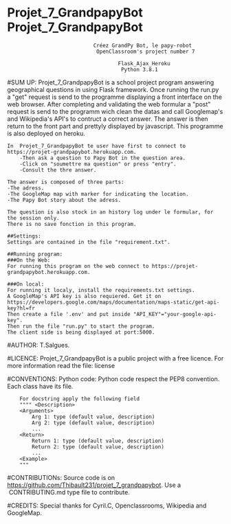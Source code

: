 # Projet_7_GrandpapyBot										Projet_7_GrandpapyBot
								Créez GrandPy Bot, le papy-robot
								 OpenClassroom's project number 7
										
     									Flask_Ajax_Heroku 
										 Python 3.8.1                          

#SUM UP: 
	Projet_7_GrandpapyBot is a school project program answering geographical questions in using Flask framework.
	Once running the run.py a "get" request is send to the programme displaying a front interface on the web browser.
	After completing and validating the web formular a "post" request is send to the programm wich clean the datas and call Googlemap's
	and Wikipedia's API's to contruct a correct answer.
	The answer is then return to the front part and prettyly displayed by javascript.
	This programme is also deployed on heroku. 

	In  Projet_7_GrandpapyBot te user have first to connect to https://projet-grandpapybot.herokuapp.com.
		-Then ask a question to Papy Bot in the question area.
		-Click on "soumettre ma question" or press "entry".
		-Consult the thre answer.

	The answer is composed of three parts:
	-The adress.
	-The GoogleMap map with marker for indicating the location.
	-The Papy Bot story about the adress.

	The question is also stock in an history log under le formular, for the session only.
	There is no save fonction in this program.

	##Settings:
	Settings are contained in the file "requirement.txt".

	##Running program:
	###On the Web:
	For running this program on the web connect to https://projet-grandpapybot.herokuapp.com. 

	###On local:
	For running it localy, install the requirements.txt settings.
	A GoogleMap's API key is also requiered. Get it on https://developers.google.com/maps/documentation/maps-static/get-api-key?hl=fr
	Then create a file '.env' and put inside "API_KEY"="your-google-api-key".
	Then run the file "run.py" to start the program.
	The client side is being displayed at port:5000.

#AUTHOR:
T.Salgues.

#LICENCE:
Projet_7_GrandpapyBot is a public project with a free licence.
For more information read the file: license

#CONVENTIONS:
	Python code:
		Python code respect the PEP8 convention.
		Each class have its file.
		
		For docstring apply the following field
		"""" <Description>
		<Arguments>
			Arg 1: type (default value, description)
			Arg 2: type (default value, description)
			...
		<Return>
			Return 1: type (default value, description)
			Return 2: type (default value, description)
			...
		<Example>
		"""

#CONTRIBUTIONs:
Source code is on https://github.com/Thibault231/projet_7_grandpapybot.
Use a  CONTRIBUTING.md type file to contribute.

#CREDITS:
Special thanks for Cyril.C, Openclassrooms, Wikipedia and GoogleMap.